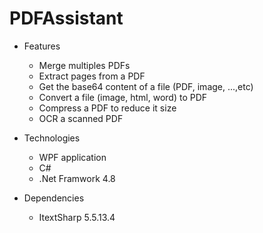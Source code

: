 # PDFAssistant 

* Features
	* Merge multiples PDFs
	* Extract pages from a PDF
	* Get the base64 content of a file (PDF, image, ...,etc)
	* Convert a file (image, html, word) to PDF
	* Compress a PDF to reduce it size 
	* OCR a scanned PDF 


* Technologies
	* WPF application
	* C#
	* .Net Framwork 4.8

* Dependencies
	* ItextSharp 5.5.13.4